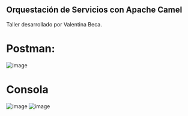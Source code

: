 ## Orquestación de Servicios con Apache Camel
Taller desarrollado por Valentina Beca.

# Postman:
![image](https://github.com/valentina0612/OrquestacionApacheCamel/assets/126031586/43a1b8a8-7fd3-4d16-b9c5-f0264f8a556a)

# Consola
![image](https://github.com/valentina0612/OrquestacionApacheCamel/assets/126031586/94c69f79-559f-478f-b455-525c98952e79)
![image](https://github.com/valentina0612/OrquestacionApacheCamel/assets/126031586/20d58489-78a7-42c8-9796-79e8ce89dafe)


